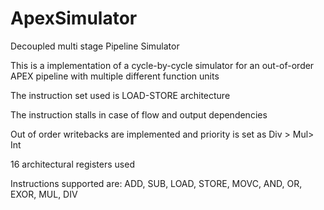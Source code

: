 # ApexSimulator
Decoupled multi stage Pipeline Simulator

This is a implementation of a cycle-by-cycle simulator for an out-of-order APEX pipeline with multiple different function units

The instruction set used is LOAD-STORE architecture

The instruction stalls in case of flow and output dependencies

Out of order writebacks are implemented and priority is set as Div > Mul> Int

16 architectural registers used

Instructions supported are: ADD, SUB, LOAD, STORE, MOVC, AND, OR, EXOR, MUL, DIV


